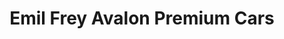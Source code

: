 ---
title: "Emil Frey Avalon Premium Cars"
url: /neu-ulm/emil-frey-avalon-premium-cars/
shop: Autohaus
---